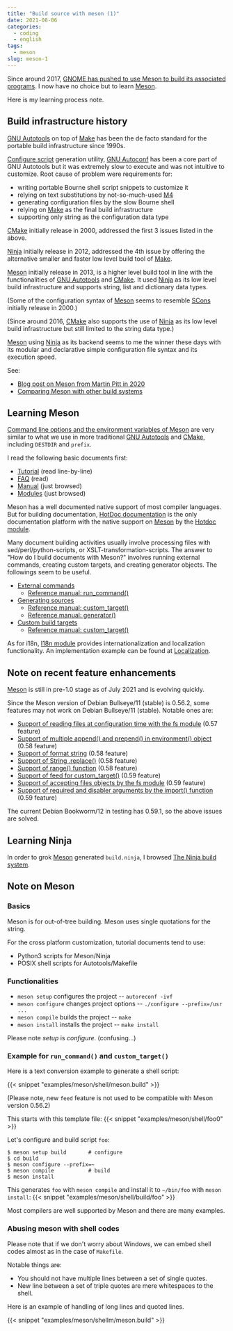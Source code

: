 ```yaml
---
title: "Build source with meson (1)"
date: 2021-08-06
categories:
  - coding
  - english
tags:
  - meson
slug: meson-1
---
```


Since around 2017,
[GNOME has pushed to use Meson to build its associated programs](https://wiki.gnome.org/Initiatives/GnomeGoals/MesonPorting).
I now have no choice but to learn
[Meson](https://mesonbuild.com/index.html).

Here is my learning process note.

## Build infrastructure history

[GNU Autotools](https://en.wikipedia.org/wiki/GNU_Autotools) on top of
[Make](https://en.wikipedia.org/wiki/Make_(software)) has been the de facto
standard for the portable build infrastructure since 1990s.

[Configure script](https://en.wikipedia.org/wiki/Configure_script) generation
utility, [GNU Autoconf](https://en.wikipedia.org/wiki/Autoconf) has been a core
part of GNU Autotools but it was extremely slow to execute and was not
intuitive to customize.  Root cause of problem were requirements for:

* writing portable Bourne shell script snippets to customize it
* relying on text substitutions by not-so-much-used [M4](https://en.wikipedia.org/wiki/M4_(computer_language))
* generating configuration files by the slow Bourne shell
* relying on [Make](https://en.wikipedia.org/wiki/Make_(software)) as the final build infrastructure
* supporting only string as the configuration data type

[CMake](https://en.wikipedia.org/wiki/CMake) initially release in 2000,
addressed the first 3 issues listed in the above.

[Ninja](https://en.wikipedia.org/wiki/Ninja_(build_system)) initially release
in 2012, addressed the 4th issue by offering the alternative smaller and faster
low level build tool of [Make](https://en.wikipedia.org/wiki/Make_(software)).

[Meson](https://mesonbuild.com/index.html) initially release
in 2013, is a higher level build tool in line with the functionalities of
[GNU Autotools](https://en.wikipedia.org/wiki/GNU_Autotools) and
[CMake](https://en.wikipedia.org/wiki/CMake).  It used
[Ninja](https://en.wikipedia.org/wiki/Ninja_(build_system)) as its low level
build infrastructure and supports string, list and dictionary data types.

(Some of the configuration syntax of [Meson](https://mesonbuild.com/index.html)
seems to resemble [SCons](https://en.wikipedia.org/wiki/SCons) initially
release in 2000.)

(Since around 2016, [CMake](https://en.wikipedia.org/wiki/CMake) also supports
the use of [Ninja](https://en.wikipedia.org/wiki/Ninja_(build_system)) as its
low level build infrastructure but still limited to the string data type.)

[Meson](https://mesonbuild.com/index.html) using
[Ninja](https://en.wikipedia.org/wiki/Ninja_(build_system)) as its backend
seems to me the winner these days with its modular and declarative simple
configuration file syntax and its execution speed.

See:
* [Blog post on Meson from Martin Pitt in 2020](https://piware.de/post/2020-11-06-meson/)
* [Comparing Meson with other build systems](https://mesonbuild.com/Comparisons.html)

## Learning Meson

[Command line options and the environment variables of Meson](https://mesonbuild.com/Commands.html)
are very similar to what we use in more traditional
[GNU Autotools](https://en.wikipedia.org/wiki/GNU_Autotools) and
[CMake](https://en.wikipedia.org/wiki/CMake), including `DESTDIR` and
`prefix`.

I read the following basic documents first:
* [Tutorial](https://mesonbuild.com/Tutorial.html) (read line-by-line)
* [FAQ](https://mesonbuild.com/FAQ.html) (read)
* [Manual](https://mesonbuild.com/Manual.html) (just browsed)
* [Modules](https://mesonbuild.com/Modules.html) (just browsed)

Meson has a well documented native support of most compiler languages.  But for
building documentation,
[HotDoc documentation](https://hotdoc.github.io/)
is the only documentation platform with the native support on
[Meson](https://mesonbuild.com/index.html)
by the
[Hotdoc module](https://mesonbuild.com/Hotdoc-module.html).

Many document building activities usually involve processing files with
sed/perl/python-scripts, or XSLT-transformation-scripts.  The answer to "How do
I build documents with Meson?" involves running external commands, creating
custom targets, and creating generator objects.  The followings seem to be useful.

* [External commands](https://mesonbuild.com/External-commands.html)
    * [Reference manual: run_command()](https://mesonbuild.com/Reference-manual.html#run_command)
* [Generating sources](https://mesonbuild.com/Generating-sources.html)
    * [Reference manual: custom_target()](https://mesonbuild.com/Reference-manual.html#custom_target)
    * [Reference manual: generator()](https://mesonbuild.com/Reference-manual.html#generator)
* [Custom build targets](https://mesonbuild.com/Custom-build-targets.html)
    * [Reference manual: custom_target()](https://mesonbuild.com/Reference-manual.html#custom_target)

As for i18n,
[I18n module](https://mesonbuild.com/i18n-module.html)
provides internationalization and localization functionality.  An
implementation example can be found at
[Localization](https://mesonbuild.com/Localisation.html).

## Note on recent feature enhancements

[Meson](https://mesonbuild.com/index.html) is still in pre-1.0 stage as of July
2021 and is evolving quickly.

Since the Meson version of Debian Bullseye/11 (stable) is 0.56.2, some features
may not work on Debian Bullseye/11 (stable).  Notable ones are:

* [Support of reading files at configuration time with the fs module](https://mesonbuild.com/Release-notes-for-0-57-0.html#support-for-reading-files-at-configuration-time-with-the-fs-module) (0.57 feature)
* [Support of multiple append() and prepend() in environment() object](https://mesonbuild.com/Release-notes-for-0-58-0.html#multiple-append-and-prepend-in-environment-object) (0.58 feature)
* [Support of format string](https://mesonbuild.com/Release-notes-for-0-58-0.html#introducing-format-strings-to-the-meson-language) (0.58 feature)
* [Support of String .replace()](https://mesonbuild.com/Release-notes-for-0-58-0.html#string-replace) (0.58 feature)
* [Support of range() function](https://mesonbuild.com/Release-notes-for-0-58-0.html#new-range-function) (0.58 feature)
* [Support of feed for custom_target()](https://mesonbuild.com/Release-notes-for-0-59-0.html#the-custom_target-function-now-accepts-a-feed-argument) (0.59 feature)
* [Support of accepting files objects by the fs module](https://mesonbuild.com/Release-notes-for-0-59-0.html#fs-module-now-accepts-files-objects) (0.59 feature)
* [Support of required and disabler arguments by the import() function](https://mesonbuild.com/Release-notes-for-0-59-0.html#the-import-function-gains-required-and-disabler-arguments) (0.59 feature)

The current Debian Bookworm/12 in testing has 0.59.1, so the above issues are
solved.

## Learning Ninja

In order to grok [Meson](https://mesonbuild.com/index.html) generated
`build.ninja`, I browsed [The Ninja build system](https://ninja-build.org/manual.html).

## Note on Meson

### Basics

Meson is for out-of-tree building.
Meson uses single quotations for the string.

For the cross platform customization, tutorial documents tend to use:
* Python3 scripts for Meson/Ninja
* POSIX shell scripts for Autotools/Makefile

### Functionalities

* `meson setup` configures the project -- `autoreconf -ivf`
* `meson configure` changes project options -- `./configure --prefix=/usr ...`
* `meson compile` builds the project -- `make`
* `meson install` installs the project -- `make install`

Please note *setup* is *configure*.  (confusing...)

### Example for `run_command()` and `custom_target()`

Here is a text conversion example to generate a shell script:

{{< snippet "examples/meson/shell/meson.build" >}}

(Please note, new `feed` feature is not used to be compatible with Meson
version 0.56.2)

This starts with this template file:
{{< snippet "examples/meson/shell/foo0" >}}

Let's configure and build script `foo`:

```
$ meson setup build       # configure
$ cd build
$ meson configure --prefix=~
$ meson compile           # build
$ meson install
```
This generates `foo` with `meson compile` and install it to `~/bin/foo` with `meson install`:
{{< snippet "examples/meson/shell/build/foo" >}}

Most compilers are well supported by Meson and there are many examples.

### Abusing meson with shell codes

Please note that if we don't worry about Windows, we can embed shell codes
almost as in the case of `Makefile`.

Notable things are:

* You should not have multiple lines between a set of single quotes.
* New line between a set of triple quotes are mere whitespaces to the shell.

Here is an example of handling of long lines and quoted lines.

{{< snippet "examples/meson/shellm/meson.build" >}}

<!-- vim: set sw=2 sts=2 ai si et tw=79 ft=markdown: -->

